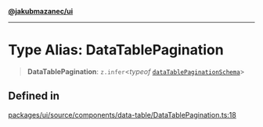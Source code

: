 [**@jakubmazanec/ui**](../README.md)

---

# Type Alias: DataTablePagination

> **DataTablePagination**: `z.infer`\<_typeof_
> [`dataTablePaginationSchema`](../variables/dataTablePaginationSchema.md)\>

## Defined in

[packages/ui/source/components/data-table/DataTablePagination.ts:18](https://github.com/jakubmazanec/tools/blob/3e339f67fc5b5cd011c28acb315570a2f29efedc/packages/ui/source/components/data-table/DataTablePagination.ts#L18)
